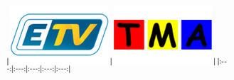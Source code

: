 | ![](https://raw.githubusercontent.com/RevGear/logo/master/Countries/GP/ETV.png) | ![](https://raw.githubusercontent.com/RevGear/logo/master/Countries/GP/TMA.png)  | 
|:---:|:---:|:---:|:---:|:---:| 

